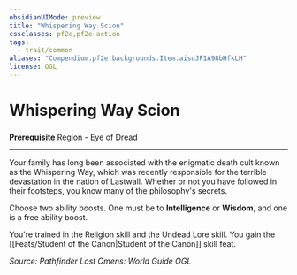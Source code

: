 ```yaml
---
obsidianUIMode: preview
title: "Whispering Way Scion"
cssclasses: pf2e,pf2e-action
tags:
  - trait/common
aliases: "Compendium.pf2e.backgrounds.Item.aisuJF1A98bHfkLH"
license: OGL
---
```

# Whispering Way Scion

### 






**Prerequisite** Region - Eye of Dread

* * *

Your family has long been associated with the enigmatic death cult known as the Whispering Way, which was recently responsible for the terrible devastation in the nation of Lastwall. Whether or not you have followed in their footsteps, you know many of the philosophy's secrets.

Choose two ability boosts. One must be to **Intelligence** or **Wisdom**, and one is a free ability boost.

You're trained in the Religion skill and the Undead Lore skill. You gain the [[Feats/Student of the Canon|Student of the Canon]] skill feat.

*Source: Pathfinder Lost Omens: World Guide*
*OGL*